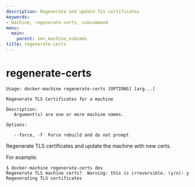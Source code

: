 ```yaml
---
description: Regenerate and update TLS certificates
keywords:
- machine, regenerate-certs, subcommand
menu:
  main:
    parent: smn_machine_subcmds
title: regenerate-certs
---
```


# regenerate-certs

    Usage: docker-machine regenerate-certs [OPTIONS] [arg...]

    Regenerate TLS Certificates for a machine

    Description:
       Argument(s) are one or more machine names.

    Options:

       --force, -f  Force rebuild and do not prompt

Regenerate TLS certificates and update the machine with new certs.

For example: 

    $ docker-machine regenerate-certs dev
    Regenerate TLS machine certs?  Warning: this is irreversible. (y/n): y
    Regenerating TLS certificates
